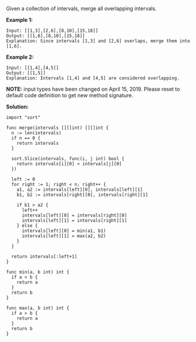 Given a collection of intervals, merge all overlapping intervals.

**Example 1:**

```
Input: [[1,3],[2,6],[8,10],[15,18]]
Output: [[1,6],[8,10],[15,18]]
Explanation: Since intervals [1,3] and [2,6] overlaps, merge them into [1,6].
```

**Example 2:**

```
Input: [[1,4],[4,5]]
Output: [[1,5]]
Explanation: Intervals [1,4] and [4,5] are considered overlapping.
```

**NOTE:** input types have been changed on April 15, 2019. Please reset to default code definition to get new method signature.

**Solution:**

```golang
import "sort"

func merge(intervals [][]int) [][]int {
  n := len(intervals)
  if n == 0 {
    return intervals
  }

  sort.Slice(intervals, func(i, j int) bool {
    return intervals[i][0] < intervals[j][0]
  })

  left := 0
  for right := 1; right < n; right++ {
    a1, a2 := intervals[left][0], intervals[left][1]
    b1, b2 := intervals[right][0], intervals[right][1]

    if b1 > a2 {
      left++
      intervals[left][0] = intervals[right][0]
      intervals[left][1] = intervals[right][1]
    } else {
      intervals[left][0] = min(a1, b1)
      intervals[left][1] = max(a2, b2)
    }
  }

  return intervals[:left+1]
}

func min(a, b int) int {
  if a < b {
    return a
  }
  return b
}

func max(a, b int) int {
  if a > b {
    return a
  }
  return b
}
```
